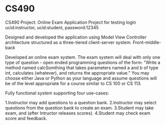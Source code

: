 # CS490

CS490 Project: Online Exam Application Project for testing login ucid:instructor, ucid:student, password:12345

Designed and developed the application using Model View Controller architecture structured as a three-tiered client-server system. Front-middle-back

Developed an online exam system. The exam system will deal with only one type of question - open ended programming questions of the form: "Write a method named calcSomthing that takes parameters named a and b of type int, calculates (whatever), and returns the appropriate value." You may choose either Java or Python as your language and assume questions will be of the level appropriate for a course similar to CS 100 or CS 113.

Fully functional system supporting four use-cases:

1.Instructor may add questions to a question bank.
2.Instructor may select questions from the question bank to create an exam.
3.Student may take exam, and (after Intructor releases scores).
4.Student may check exam score and feedback.
